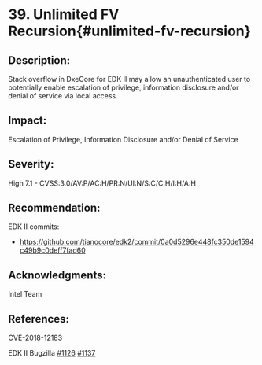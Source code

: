 <!--- @file
  Security Advisory for issue "Unlimited FV Recursion"
  Copyright (c) 2019, Intel Corporation. All rights reserved.<BR>

  Redistribution and use in source (original document form) and 'compiled'
  forms (converted to PDF, epub, HTML and other formats) with or without
  modification, are permitted provided that the following conditions are met:

  1) Redistributions of source code (original document form) must retain the
     above copyright notice, this list of conditions and the following
     disclaimer as the first lines of this file unmodified.

  2) Redistributions in compiled form (transformed to other DTDs, converted to
     PDF, epub, HTML and other formats) must reproduce the above copyright
     notice, this list of conditions and the following disclaimer in the
     documentation and/or other materials provided with the distribution.

  THIS DOCUMENTATION IS PROVIDED BY TIANOCORE PROJECT "AS IS" AND ANY EXPRESS OR
  IMPLIED WARRANTIES, INCLUDING, BUT NOT LIMITED TO, THE IMPLIED WARRANTIES OF
  MERCHANTABILITY AND FITNESS FOR A PARTICULAR PURPOSE ARE DISCLAIMED. IN NO
  EVENT SHALL TIANOCORE PROJECT  BE LIABLE FOR ANY DIRECT, INDIRECT, INCIDENTAL,
  SPECIAL, EXEMPLARY, OR CONSEQUENTIAL DAMAGES (INCLUDING, BUT NOT LIMITED TO,
  PROCUREMENT OF SUBSTITUTE GOODS OR SERVICES; LOSS OF USE, DATA, OR PROFITS;
  OR BUSINESS INTERRUPTION) HOWEVER CAUSED AND ON ANY THEORY OF LIABILITY,
  WHETHER IN CONTRACT, STRICT LIABILITY, OR TORT (INCLUDING NEGLIGENCE OR
  OTHERWISE) ARISING IN ANY WAY OUT OF THE USE OF THIS DOCUMENTATION, EVEN IF
  ADVISED OF THE POSSIBILITY OF SUCH DAMAGE.

-->

# 39. Unlimited FV Recursion{#unlimited-fv-recursion}

## Description:

Stack overflow in DxeCore for EDK II may allow an unauthenticated user to potentially enable escalation of privilege, information disclosure and/or denial of
service via local access. 

## Impact:

Escalation of Privilege, Information Disclosure and/or Denial of Service

## Severity:
High 7.1 - CVSS:3.0/AV:P/AC:H/PR:N/UI:N/S:C/C:H/I:H/A:H
## Recommendation:

EDK II commits:

- https://github.com/tianocore/edk2/commit/0a0d5296e448fc350de1594c49b9c0deff7fad60

## Acknowledgments:

Intel Team


## References:
CVE-2018-12183

EDK II Bugzilla [#1126](https://bugzilla.tianocore.org/show_bug.cgi?id=1126) [#1137](https://bugzilla.tianocore.org/show_bug.cgi?id=1137)

